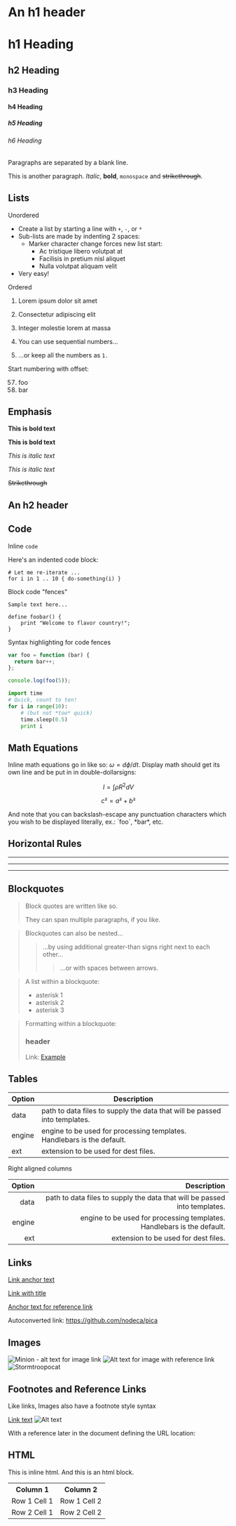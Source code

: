 An h1 header
============

# h1 Heading
## h2 Heading
### h3 Heading
#### h4 Heading
##### h5 Heading
###### h6 Heading


Paragraphs are separated by a blank line.

This is another paragraph. _Italic_, **bold**, `monospace` and ~~strikethrough~~. 

## Lists

Unordered

+ Create a list by starting a line with `+`, `-`, or `*`
+ Sub-lists are made by indenting 2 spaces:
  - Marker character change forces new list start:
    * Ac tristique libero volutpat at
    + Facilisis in pretium nisl aliquet
    - Nulla volutpat aliquam velit
+ Very easy!

Ordered

1. Lorem ipsum dolor sit amet
2. Consectetur adipiscing elit
3. Integer molestie lorem at massa


1. You can use sequential numbers...
1. ...or keep all the numbers as `1.`

Start numbering with offset:

57. foo
1. bar




## Emphasis

**This is bold text**

__This is bold text__

*This is italic text*

_This is italic text_

~~Strikethrough~~


An h2 header
------------



## Code

Inline `code`

Here's an indented code block:

    # Let me re-iterate ...
    for i in 1 .. 10 { do-something(i) }

Block code "fences"

```
Sample text here...
```

~~~
define foobar() {
    print "Welcome to flavor country!";
}
~~~


Syntax highlighting for code fences

``` js
var foo = function (bar) {
  return bar++;
};

console.log(foo(5));
```

~~~python
import time
# Quick, count to ten!
for i in range(10):
    # (but not *too* quick)
    time.sleep(0.5)
    print i
~~~


## Math Equations

Inline math equations go in like so: $\omega = d\phi / dt$. Display
math should get its own line and be put in in double-dollarsigns:

$$I = \int \rho R^{2} dV$$

$$
c² = a² + b² 
$$


And note that you can backslash-escape any punctuation characters
which you wish to be displayed literally, ex.: \`foo\`, \*bar\*, etc.


## Horizontal Rules

___

---

***


## Blockquotes
> Block quotes are
> written like so.
>
> They can span multiple paragraphs,
> if you like.


> Blockquotes can also be nested...
>> ...by using additional greater-than signs right next to each other...
> > > ...or with spaces between arrows.

> A list within a blockquote:
>
> - asterisk 1
> - asterisk 2
> - asterisk 3

> Formatting within a blockquote:
>
> ### header
>
> Link: [Example](http://example.com)


## Tables

| Option | Description                                                               |
| ------ | ------------------------------------------------------------------------- |
| data   | path to data files to supply the data that will be passed into templates. |
| engine | engine to be used for processing templates. Handlebars is the default.    |
| ext    | extension to be used for dest files.                                      |

Right aligned columns

| Option |                                                               Description |
| -----: | ------------------------------------------------------------------------: |
|   data | path to data files to supply the data that will be passed into templates. |
| engine |    engine to be used for processing templates. Handlebars is the default. |
|    ext |                                      extension to be used for dest files. |


## Links

[Link anchor text](http://dev.nodeca.com)

[Link with title](http://nodeca.github.io/pica/demo/ "title text!")

[Anchor text for reference link][id]

Autoconverted link: https://github.com/nodeca/pica


## Images

![Minion - alt text for image link](https://octodex.github.com/images/minion.png)
![Alt text for image with reference link][id]
![Stormtroopocat](https://octodex.github.com/images/stormtroopocat.jpg "The Stormtroopocat")

## Footnotes and Reference Links

Like links, Images also have a footnote style syntax

[Link text][id]
![Alt text][id]

With a reference later in the document defining the URL location:

[id]: https://octodex.github.com/images/dojocat.jpg  "The Dojocat"


## HTML

This is inline <span>html</html>.
And this is an html block.

<table>
  <tr>
    <th>Column 1</th>
    <th>Column 2</th>
  </tr>
  <tr>
    <td>Row 1 Cell 1</td>
    <td>Row 1 Cell 2</td>
  </tr>
  <tr>
    <td>Row 2 Cell 1</td>
    <td>Row 2 Cell 2</td>
  </tr>
</table>